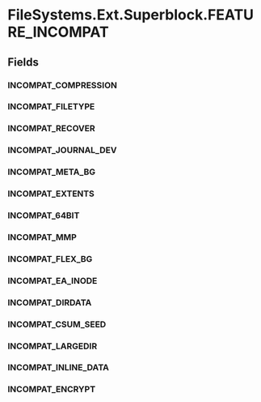 ﻿


# FileSystems.Ext.Superblock.FEATURE_INCOMPAT

## Fields

### INCOMPAT_COMPRESSION

### INCOMPAT_FILETYPE

### INCOMPAT_RECOVER

### INCOMPAT_JOURNAL_DEV

### INCOMPAT_META_BG

### INCOMPAT_EXTENTS

### INCOMPAT_64BIT

### INCOMPAT_MMP

### INCOMPAT_FLEX_BG

### INCOMPAT_EA_INODE

### INCOMPAT_DIRDATA

### INCOMPAT_CSUM_SEED

### INCOMPAT_LARGEDIR

### INCOMPAT_INLINE_DATA

### INCOMPAT_ENCRYPT
